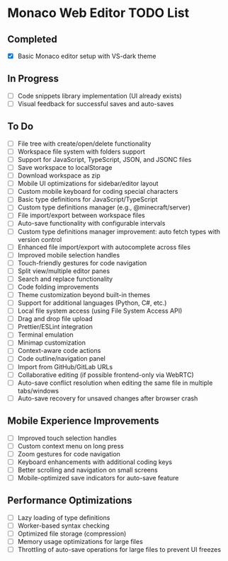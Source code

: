 # Monaco Web Editor TODO List

## Completed

- [x] Basic Monaco editor setup with VS-dark theme

## In Progress

- [ ] Code snippets library implementation (UI already exists)
- [ ] Visual feedback for successful saves and auto-saves

## To Do

- [ ] File tree with create/open/delete functionality
- [ ] Workspace file system with folders support
- [ ] Support for JavaScript, TypeScript, JSON, and JSONC files
- [ ] Save workspace to localStorage
- [ ] Download workspace as zip
- [ ] Mobile UI optimizations for sidebar/editor layout
- [ ] Custom mobile keyboard for coding special characters
- [ ] Basic type definitions for JavaScript/TypeScript
- [ ] Custom type definitions manager (e.g., @minecraft/server)
- [ ] File import/export between workspace files
- [ ] Auto-save functionality with configurable intervals
- [ ] Custom type definitions manager improvement: auto fetch types with version control
- [ ] Enhanced file import/export with autocomplete across files
- [ ] Improved mobile selection handles
- [ ] Touch-friendly gestures for code navigation
- [ ] Split view/multiple editor panes
- [ ] Search and replace functionality
- [ ] Code folding improvements
- [ ] Theme customization beyond built-in themes
- [ ] Support for additional languages (Python, C#, etc.)
- [ ] Local file system access (using File System Access API)
- [ ] Drag and drop file upload
- [ ] Prettier/ESLint integration
- [ ] Terminal emulation
- [ ] Minimap customization
- [ ] Context-aware code actions
- [ ] Code outline/navigation panel
- [ ] Import from GitHub/GitLab URLs
- [ ] Collaborative editing (if possible frontend-only via WebRTC)
- [ ] Auto-save conflict resolution when editing the same file in multiple tabs/windows
- [ ] Auto-save recovery for unsaved changes after browser crash

## Mobile Experience Improvements

- [ ] Improved touch selection handles
- [ ] Custom context menu on long press
- [ ] Zoom gestures for code navigation
- [ ] Keyboard enhancements with additional coding keys
- [ ] Better scrolling and navigation on small screens
- [ ] Mobile-optimized save indicators for auto-save feature

## Performance Optimizations

- [ ] Lazy loading of type definitions
- [ ] Worker-based syntax checking
- [ ] Optimized file storage (compression)
- [ ] Memory usage optimizations for large files
- [ ] Throttling of auto-save operations for large files to prevent UI freezes
